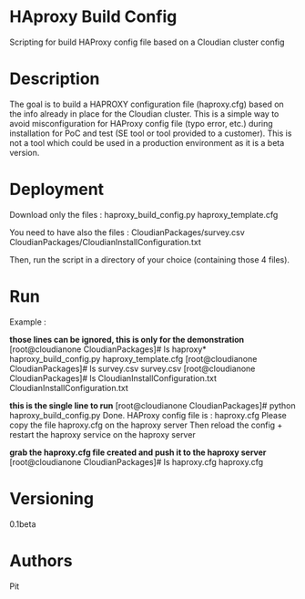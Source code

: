 # HAproxy Build Config
Scripting for build HAProxy config file based on a Cloudian cluster config

# Description
The goal is to build a HAPROXY configuration file (haproxy.cfg) based on the info already in place for the Cloudian cluster.
This is a simple way to avoid misconfiguration for HAProxy config file (typo error, etc.) during installation for PoC and test (SE tool or tool provided to a customer).
This is not a tool which could be used in a production environment as it is a beta version.

# Deployment
Download only the files :
  haproxy_build_config.py
  haproxy_template.cfg

You need to have also the files :
  CloudianPackages/survey.csv
  CloudianPackages/CloudianInstallConfiguration.txt

Then, run the script in a directory of your choice (containing those 4 files).

# Run
Example :

**those lines can be ignored, this is only for the demonstration**
[root@cloudianone CloudianPackages]# ls haproxy*
haproxy_build_config.py  haproxy_template.cfg
[root@cloudianone CloudianPackages]# ls survey.csv 
survey.csv
[root@cloudianone CloudianPackages]# ls CloudianInstallConfiguration.txt 
CloudianInstallConfiguration.txt

**this is the single line to run**
[root@cloudianone CloudianPackages]# python haproxy_build_config.py 
Done.
HAProxy config file is : haproxy.cfg
Please copy the file haproxy.cfg on the haproxy server
Then reload the config + restart the haproxy service on the haproxy server

**grab the haproxy.cfg file created and push it to the haproxy server**
[root@cloudianone CloudianPackages]# ls haproxy.cfg 
haproxy.cfg

# Versioning
0.1beta

# Authors
Pit
